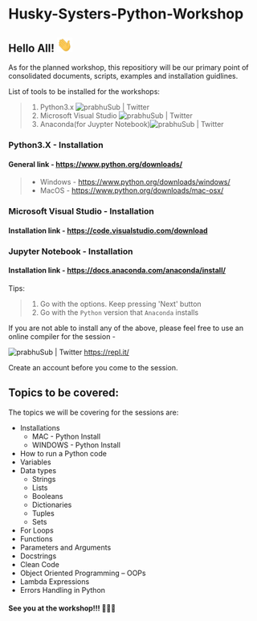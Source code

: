 # Husky-Systers-Python-Workshop

## Hello All! <img src="https://raw.githubusercontent.com/ABSphreak/ABSphreak/master/gifs/Hi.gif" width="30px"></h2>

As for the planned workshop, this repositiory will be our primary point of consolidated documents, scripts, examples and installation guidlines.

List of tools to be installed for the workshops:
>1. Python3.x <img alt="prabhuSub | Twitter" width="22px" src="https://user-images.githubusercontent.com/43825167/108293934-dccba780-7162-11eb-9a52-599cbca3e86e.png" />
>2. Microsoft Visual Studio <img alt="prabhuSub | Twitter" width="22px" src="https://user-images.githubusercontent.com/43825167/108293074-8d857700-7162-11eb-8498-db6b5df49530.png" />
>3. Anaconda(for Juypter Notebook)<img alt="prabhuSub | Twitter" width="22px" src="https://user-images.githubusercontent.com/43825167/108293985-f371fe80-7162-11eb-9c98-cefc8e91e9f4.png" />

### Python3.X - Installation

#### General link - https://www.python.org/downloads/

>- Windows - https://www.python.org/downloads/windows/
>- MacOS - https://www.python.org/downloads/mac-osx/

### Microsoft Visual Studio - Installation
#### Installation link - https://code.visualstudio.com/download


### Jupyter Notebook - Installation
#### Installation link - https://docs.anaconda.com/anaconda/install/

Tips:
>1. Go with the options. Keep pressing 'Next' button
>2. Go with the `Python` version that `Anaconda` installs


If you are not able to install any of the above, 
please feel free to use an online compiler for the session - 

<img alt="prabhuSub | Twitter" width="22px" src="https://user-images.githubusercontent.com/43825167/108294170-56639580-7163-11eb-8245-103d71c17d27.png" /> https://repl.it/

Create an account before you come to the session.


## Topics to be covered:
The topics we will be covering for the sessions are:

- Installations
  - MAC - Python Install
  - WINDOWS - Python Install
- How to run a Python code
- Variables
- Data types
  - Strings
  - Lists
  - Booleans
  - Dictionaries
  - Tuples
  - Sets
- For Loops
- Functions
- Parameters and Arguments
- Docstrings
- Clean Code
- Object Oriented Programming – OOPs
- Lambda Expressions
- Errors Handling in Python


#### See you at the workshop!!! 🙋🏻‍♂️
